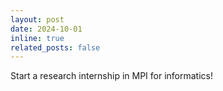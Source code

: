 ```yaml
---
layout: post
date: 2024-10-01
inline: true
related_posts: false
---
```


Start a research internship in MPI for informatics!